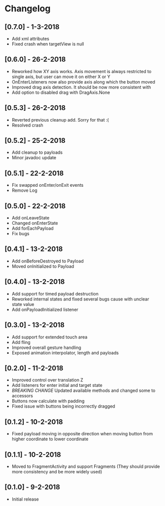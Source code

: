 # Changelog

## [0.7.0] - 1-3-2018

- Add xml attributes
- Fixed crash when targetView is null

## [0.6.0] - 26-2-2018

- Reworked how XY axis works. Axis movement is always restricted to single axis, but user can move it on either X or Y
- OnEnterListeners now also provide axis along which the button moved
- Improved drag axis detection. It should be now more consistent with
- Add option to disabled drag with DragAxis.None

## [0.5.3] - 26-2-2018

- Reverted previous cleanup add. Sorry for that :(
- Resolved crash

## [0.5.2] - 25-2-2018

- Add cleanup to payloads
- Minor javadoc update

## [0.5.1] - 22-2-2018

- Fix swapped onEnter/onExit events
- Remove Log

## [0.5.0] - 22-2-2018

- Add onLeaveState
- Changed onEnterState
- Add forEachPayload
- Fix bugs

## [0.4.1] - 13-2-2018

- Add onBeforeDestroyed to Payload
- Moved onInitialized to Payload

## [0.4.0] - 13-2-2018

- Add support for timed payload destruction
- Reworked internal states and fixed several bugs cause with unclear state value
- Add onPayloadInitialized listener

## [0.3.0] - 13-2-2018

- Add support for extended touch area
- Add fling
- Improved overall gesture handling
- Exposed animation interpolator, length and payloads

## [0.2.0] - 11-2-2018

- Improved control over translation Z
- Add listeners for enter initial and target state
- *BREAKING CHANGE* Updated available methods and changed some to accessors
- Buttons now calculate with padding
- Fixed issue with buttons being incorrectly dragged

## [0.1.2] - 10-2-2018

- Fixed payload moving in opposite direction when moving button from higher coordinate to lower coordinate

## [0.1.1] - 10-2-2018

- Moved to FragmentActivity and support Fragments (They should provide more consistency and be more widely used)

## [0.1.0] - 9-2-2018

- Initial release
